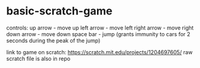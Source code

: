 # basic-scratch-game

controls:
up arrow - move up
left arrow - move left
right arrow - move right
down arrow - move down
space bar - jump (grants immunity to cars for 2 seconds during the peak of the jump)

link to game on scratch: https://scratch.mit.edu/projects/1204697605/
raw scratch file is also in repo

